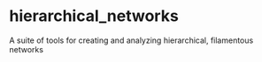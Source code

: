 # hierarchical_networks
A suite of tools for creating and analyzing hierarchical, filamentous networks
